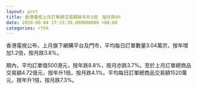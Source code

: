 ```yaml
---
layout: post
title: 香港電視上月訂單總交易額按年升1倍　按月跌4%
date: 2020-06-04 17:33:39.000000000 +08:00
categories: rthk
---
```


香港電視公布，上月旗下網購平台及門市，平均每日訂單數量3.04萬宗，按年增加1.2倍，按月跌3.8%。

期內，平均訂單值500港元，按年跌8.8%，按月亦跌3.7%。至於上月訂單總商品交易額4.72億元，按年升1倍，按月跌4.1%。平均每日訂單總商品交易額1520萬元，按年升1倍，按月跌7.3%。
